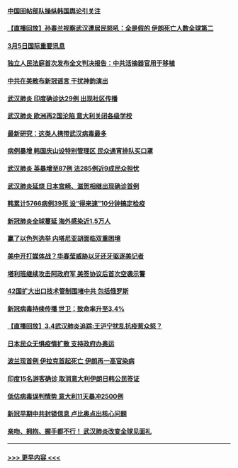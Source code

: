 #### [中国回帖部队操纵韩国舆论引关注](../pages/prog202/a102792604.md?t=03060031) 
#### [【直播回放】孙春兰视察武汉遭居民怒吼：全是假的 伊朗死亡人数全球第二](../pages/prog202/a102792487.md?t=03060031) 
#### [3月5日国际重要讯息](../pages/prog202/a102792420.md?t=03060031) 
#### [独立人民法庭首次发布全文判决报告：中共活摘器官用于移植](../pages/prog202/a102792401.md?t=03060031) 
#### [中共在美散布新冠谣言 干扰神韵演出](../pages/prog202/a102792386.md?t=03060031) 
#### [武汉肺炎 印度确诊达29例 出现社区传播](../pages/prog202/a102792349.md?t=03060031) 
#### [武汉肺炎 欧洲再2国沦陷 意大利关闭各级学校](../pages/prog202/a102792333.md?t=03060031) 
#### [最新研究：这类人携带武汉病毒最多](../pages/prog202/a102792332.md?t=03060031) 
#### [病例暴增 韩国庆山设特别管理区 民众通宵排队买口罩](../pages/prog202/a102792310.md?t=03060031) 
#### [武汉肺炎 英暴增至87例 法285例近9成民众担忧](../pages/prog202/a102792200.md?t=03060031) 
#### [武汉肺炎延烧 日本宫崎、滋贺相继出现确诊首例](../pages/prog202/a102792170.md?t=03060031) 
#### [韩累计5766病例39死 设“得来速”10分钟搞定检疫](../pages/prog202/a102792109.md?t=03060031) 
#### [新冠肺炎全球蔓延 海外感染近1.5万人](../pages/prog202/a102792022.md?t=03060031) 
#### [赢了以色列选举 内塔尼亚胡面临双重困境](../pages/prog202/a102792017.md?t=03060031) 
#### [美中开打媒体战？华春莹威胁以牙还牙驱逐美记者](../pages/prog202/a102791898.md?t=03060031) 
#### [塔利班继续攻击阿政府军 美签协议后首次空袭示警](../pages/prog202/a102791905.md?t=03060031) 
#### [42国扩大出口技术管制围堵中共 包括俄罗斯](../pages/prog202/a102791820.md?t=03060031) 
#### [新冠病毒持续传播 世卫：致命率升至3.4%](../pages/prog202/a102791822.md?t=03060031) 
#### [【直播回放】3.4武汉肺炎追踪:王沪宁扰乱抗疫惹众怒？](../pages/prog202/a102789799.md?t=03060031) 
#### [日本民众无惧疫情扩散 支持政府办奥运](../pages/prog202/a102791580.md?t=03060031) 
#### [波兰现首例 伊拉克首起死亡 伊朗再一高官染病](../pages/prog202/a102791525.md?t=03060031) 
#### [印度15名游客确诊 取消意大利伊朗日韩公民签证](../pages/prog202/a102791475.md?t=03060031) 
#### [低估病毒误判情势 意大利11天暴冲2500例](../pages/prog202/a102791348.md?t=03060031) 
#### [新冠早期中共封锁信息 卢比奥点出核心问题](../pages/prog202/a102791383.md?t=03060031) 
#### [亲吻、拥抱、握手都不行！ 武汉肺炎改变全球见面礼](../pages/prog202/a102791314.md?t=03060031) 

----
#### [ >>> 更早内容 <<< ](../indexes/prog202-earlier.md)
